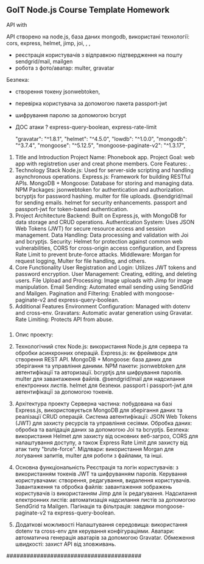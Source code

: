 ## GoIT Node.js Course Template Homework

API with 

АРІ створено на node.js, база даних mongodb, використані технології: cors, express, helmet, jimp, joi, , ,
* реєстрація користувачів з відправкою підтвердження на пошту sendgrid/mail, mailgen
* робота з фото/аватар:  multer, gravatar

Безпека: 
* створення токену jsonwebtoken,  
* перевірка користувача за допомогою пакета passport-jwt
* шифрування паролю за допомогою bcrypt
* ДОС атаки ?  express-query-boolean, express-rate-limit

    "gravatar": "^1.8.1",
    "helmet": "^4.5.0",
    "lowdb": "^1.0.0",
    "mongodb": "^3.7.4",
    "mongoose": "^5.12.5",
    "mongoose-paginate-v2": "^1.3.17",

1. Title and Introduction
Project Name: Phonebook app.
Project Goal: web app with registretion user and creat phone members.
Core Features: .
2. Technology Stack
Node.js: Used for server-side scripting and handling asynchronous operations.
Express.js: Framework for building RESTful APIs.
MongoDB + Mongoose: Database for storing and managing data.
NPM Packages:
jsonwebtoken for authentication and authorization.
bcryptjs for password hashing.
multer for file uploads.
@sendgrid/mail for sending emails.
helmet for security enhancements.
passport and passport-jwt for token-based authentication.
3. Project Architecture
Backend: Built on Express.js, with MongoDB for data storage and CRUD operations.
Authentication System: Uses JSON Web Tokens (JWT) for secure resource access and session management.
Data Handling: Data processing and validation with Joi and bcryptjs.
Security: Helmet for protection against common web vulnerabilities, CORS for cross-origin access configuration, and Express Rate Limit to prevent brute-force attacks.
Middleware: Morgan for request logging, Multer for file handling, and others.
4. Core Functionality
User Registration and Login: Utilizes JWT tokens and password encryption.
User Management: Creating, editing, and deleting users.
File Upload and Processing: Image uploads with Jimp for image manipulation.
Email Sending: Automated email sending using SendGrid and Mailgen.
Pagination and Filtering: Enabled with mongoose-paginate-v2 and express-query-boolean.
5. Additional Features
Environment Configuration: Managed with dotenv and cross-env.
Gravatars: Automatic avatar generation using Gravatar.
Rate Limiting: Protects API from abuse.


###
1. Опис проекту: 

2. Технологічний стек
Node.js: використання Node.js для сервера та обробки асинхронних операцій.
Express.js: як фреймворк для створення REST API.
MongoDB + Mongoose: база даних для зберігання та управління даними.
NPM пакети:
jsonwebtoken для автентифікації та авторизації.
bcryptjs для шифрування паролів.
multer для завантаження файлів.
@sendgrid/mail для надсилання електронних листів.
helmet для безпеки.
passport і passport-jwt для автентифікації за допомогою токенів.

3. Архітектура проекту
Серверна частина: побудована на базі Express.js, використовується MongoDB для зберігання даних та реалізації CRUD операцій.
Система автентифікації: JSON Web Tokens (JWT) для захисту ресурсів та управління сесіями.
Обробка даних: обробка та валідація даних за допомогою Joi та bcryptjs.
Безпека: використання Helmet для захисту від основних веб-загроз, CORS для налаштування доступу, а також Express Rate Limit для захисту від атак типу "brute-force".
Мідлвари: використання Morgan для логування запитів, multer для роботи з файлами, та інші.

4. Основна функціональність
Реєстрація та логін користувачів: з використанням токенів JWT та шифруванням паролів.
Керування користувачами: створення, редагування, видалення користувачів.
Завантаження та обробка файлів: завантаження зображень користувачів із використанням Jimp для їх редагування.
Надсилання електронних листів: автоматизація надсилання листів за допомогою SendGrid та Mailgen.
Пагінація та фільтрація: завдяки mongoose-paginate-v2 та express-query-boolean.

5. Додаткові можливості
Налаштування середовища: використання dotenv та cross-env для керування конфігураціями.
Аватари: автоматична генерація аватарів за допомогою Gravatar.
Обмеження швидкості: захист API від зловживань.



########################################

